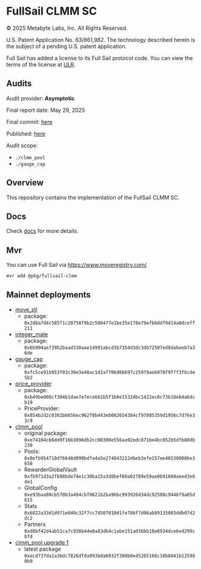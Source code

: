 # FullSail CLMM SC

© 2025 Metabyte Labs, Inc.  All Rights Reserved.

U.S. Patent Application No. 63/861,982. The technology described herein is the subject of a pending U.S. patent application.

Full Sail has added a license to its Full Sail protocol code. You can view the terms of the license at [ULR](LICENSE/250825_Metabyte_Negotiated_Services_Agreement21634227_2_002.docx).

## Audits

Audit provider: **Asymptotic**

Final report date: May 29, 2025

Final commit: [here](https://github.com/LFBuild/FullSail-CLMM-SC/commit/e51f30a44b5a49b620608b9195aee72326a01581)

Published: [here](https://info.asymptotic.tech/full-sail-clmm-audit)

Audit scope:
- `./clmm_pool`
- `./gauge_cap`


## Overview

This repository contains the implementation of the FullSail CLMM SC.

## Docs

Check [docs](./docs) for more details.

## Mvr

You can use Full Sail via https://www.moveregistry.com/

```bash 
mvr add @pkg/fullsail-clmm
```

## Mainnet deployments

- [move_stl](https://suivision.xyz/txblock/EUHqf4MGpxRjDodcW2TFq7EUDqRBcV8gsFgQARvE8zQF) 
    - package: `0x2d8a7d4c585f1c20758f9b2c500477e1be35e178e79efb6ddf9d14a0dceff211`
- [integer_mate](https://suivision.xyz/txblock/CWQ5cMDkAGu6o8nCWDix25KGpnBXRLt2bZdVchacjRVN) 
    - package: `0x6b904ae739b2baad330aae14991abcd3b7354d3dc3db72507ed8dabeeb7a36de`
- [gauge_cap](https://suivision.xyz/txblock/EzgXx1xJNBMS6krkPWJxfgx6KpT4oPh4Y8zydVWVTJ34)
    - package: `0xfc5ce91b953f03c30e3e48ac1d2a7706d66697c25979aeb978f9fff3fbcde5b2`
- [price_provider](https://suivision.xyz/txblock/BP8hsrBNWZPc5tb29XZQzdc7gGPP1gBYyZUbZPUa6LJG?tab=Overview)
    - package: `0xb49be008cf304b1dae7e7ece661b5f1b0e15324bc1422ec8c73b10eb4a6dcb19`
    - PriceProvider: `0x854b2d2c0381bb656ec962f8b443eb082654384cf97885359d1956c7d76e33c9`
- [clmm_pool](https://suivision.xyz/txblock/4HVyzZWudh3LZSWZawyN3ZPgqotKiZ7fzbC5cycuT1AB)
    - original package: `0xe74104c66dd9f16b3096db2cc00300e556aa92edc871be4bc052b5dfb80db239`
    - Pools: `0x0efb954710df6648d090bdfa4a5e274843212d6eb3efe157ee465300086e3650`
    - RewarderGlobalVault `0xfb971d3a2fb98bde74e1c30ba15a3d8bef60a02789e59ae0b91660aeed3e64e1`
    - GlobalConfig `0xe93baa80cb570b3a494cbf0621b2ba96bc993926d34dc92508c9446f9a05d615`
    - Stats `0x6822a33d1d971e040c32f7cc74507010d1fe786f7d06ab89135083ddb07d2dc2`
    - Partners `0xd8bf42d4ab51ca7c938b44e0a83db4c1abe151ad36bb18e6934dce6ed299cbfd`
- [clmm_pool upgrade 1](https://suivision.xyz/txblock/7VdktfjzNjNF4AoKnTNpLACNECz2m8NXvNX3wHLhncnf)
    - latest package `0xecd737da1a3bdc7826dfda093bda6032f380b0e45265166c10b8041b125980b9`
